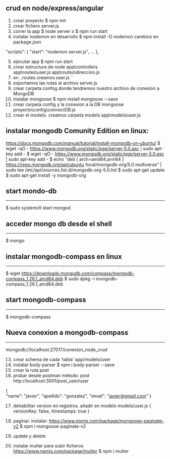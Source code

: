 ## crud en node/express/angular

1. crear proyecto
$ npm init
2. crear fichero server.js
3. correr la app
$ node server o $ npm run start
4. instalar nodemon en desarrollo
$ npm install -D nodemon
cambios en package.json

  "scripts": {
    "start": "nodemon server.js",
    ...
  },

5. ejecutar app
$ npm run start
6. crear estructura de node 
app\controllers\
app\routes\user.js
app\routes\direccion.js
7. en ..routes creamos user.js
``
8. exportamos las rutas al archivo server.js
9. crear carpeta confog donde tendremos nuestro archivo de conexion a MongoDB
10. instalar mongoose
$ npm install mongoose --save
11. crear carpeta config y la conexion a la DB mongoose
proyecto\config\connectDB.js
12. crear el modelo. creamos carpeta models
app\models\user.js

instalar mongodb Comunity Edition en linux:
-----------------------------------------------
https://docs.mongodb.com/manual/tutorial/install-mongodb-on-ubuntu/
$ wget -qO - https://www.mongodb.org/static/pgp/server-5.0.asc | sudo apt-key add -
$ wget -qO - https://www.mongodb.org/static/pgp/server-5.0.asc | sudo apt-key add -
$ echo "deb [ arch=amd64,arm64 ] https://repo.mongodb.org/apt/ubuntu focal/mongodb-org/5.0 multiverse" | sudo tee /etc/apt/sources.list.d/mongodb-org-5.0.list
$ sudo apt-get update
$ sudo apt-get install -y mongodb-org

## start mondo-db
--------------------
$ sudo systemctl start mongod

## acceder mongo db desde el shell
----------------------------------
$ mongo

## instalar mongodb-compass en linux
------------------------------------
$ wget https://downloads.mongodb.com/compass/mongodb-compass_1.26.1_amd64.deb
$ sudo dpkg -i mongodb-compass_1.26.1_amd64.deb

## start mongodb-compass
-----------------------
$ mongodb-compass

## Nueva conexion a mongodb-compass
-----------------------------------
mongodb://localhost:27017/conexion_node_crud

13. crear schema de cada 'tabla'
app/models/user
14. instalar body-parser
$ npm i body-parser --save
15. crear la ruta post
16. probar desde postman
método: post
http://localhost:3001/post_user/user

{    
    "name": "javier",
    "apellido": "gonzalez",
    "email": "javier@gmail.com" 
}

17. dehabilitar version en registros.
añadir en modelo models/user.js
    {
        versionKey: false,
        timestamps: true
    }

18. paginar. instalar:
https://www.npmjs.com/package/mongoose-paginate-v2
$ npm i mongoose-paginate-v2

19. update y delete
20. instalar multer para subir ficheros
https://www.npmjs.com/package/multer
$ npm i multer

